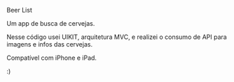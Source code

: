 Beer List

Um app de busca de cervejas.

Nesse código usei UIKIT, arquitetura MVC, e realizei o consumo de API para imagens e infos das cervejas.

Compatível com iPhone e iPad.

:)

